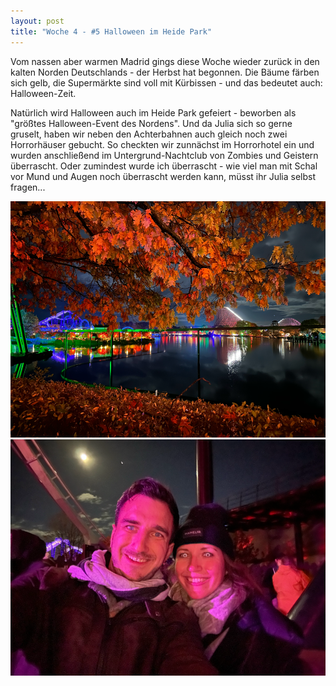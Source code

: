 ```yaml
---
layout: post
title: "Woche 4 - #5 Halloween im Heide Park"
---
```


Vom nassen aber warmen Madrid gings diese Woche wieder zurück in den kalten Norden Deutschlands - der Herbst hat begonnen. Die Bäume färben sich gelb, die Supermärkte sind voll mit Kürbissen - und das bedeutet auch: Halloween-Zeit.

Natürlich wird Halloween auch im Heide Park gefeiert - beworben als "größtes Halloween-Event des Nordens". Und da Julia sich so gerne gruselt, haben wir neben den Achterbahnen auch gleich noch zwei Horrorhäuser gebucht. So checkten wir zunnächst im Horrorhotel ein und wurden anschließend im Untergrund-Nachtclub von Zombies und Geistern überrascht. Oder zumindest wurde ich überrascht - wie viel man mit Schal vor Mund und Augen noch überrascht werden kann, müsst ihr Julia selbst fragen...


![Halloween im Heide Park](/images/004_01.png)
![Julia & Frederik im Heide Park](/images/004_02.png)
